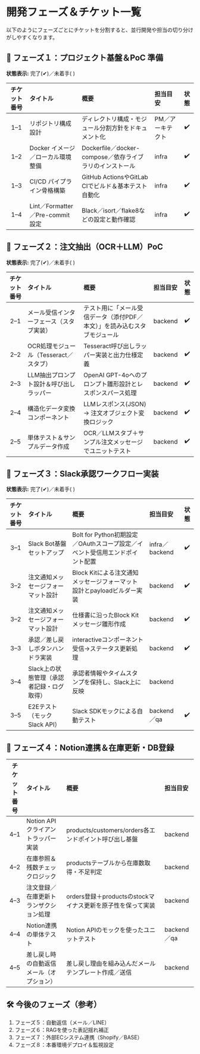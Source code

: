 # 開発フェーズ＆チケット一覧

以下のようにフェーズごとにチケットを分割すると、並行開発や担当の切り分けがしやすくなります。

## 🚩 フェーズ１：プロジェクト基盤＆PoC 準備

**状態表示:** 完了(✔)／未着手( )

| チケット番号 | タイトル                             | 概要                                                       | 担当目安         | 状態 |
|:-----------:|:------------------------------------|:----------------------------------------------------------|:----------------|:----:|
| 1–1         | リポジトリ構成設計                  | ディレクトリ構成・モジュール分割方針をドキュメント化        | PM／アーキテクト | ✔️   |
| 1–2         | Docker イメージ／ローカル環境整備    | Dockerfile／docker-compose／依存ライブラリのインストール   | infra           | ✔️   |
| 1–3         | CI/CD パイプライン骨格構築          | GitHub ActionsやGitLab CIでビルド＆基本テスト自動化         | infra           | ✔️   |
| 1–4         | Lint／Formatter／Pre-commit 設定    | Black／isort／flake8などの設定と動作確認                   | infra           | ✔️   |

## 🚩 フェーズ２：注文抽出（OCR＋LLM）PoC

**状態表示:** 完了(✔)／未着手( )

| チケット番号 | タイトル                                       | 概要                                                                                   | 担当目安   | 状態 |
|:-----------:|:----------------------------------------------|:--------------------------------------------------------------------------------------|:----------|:----:|
| 2–1         | メール受信インターフェース（スタブ実装）      | テスト用に「メール受信データ（添付PDF／本文）」を読み込むスタブモジュール            | backend   | ✔️   |
| 2–2         | OCR処理モジュール（Tesseract／スタブ）        | Tesseract呼び出しラッパー実装と出力仕様定義                                           | backend   | ✔️   |
| 2–3         | LLM抽出プロンプト設計＆呼び出しラッパー       | OpenAI GPT-4oへのプロンプト雛形設計とレスポンスパース処理                             | backend   | ✔️   |
| 2–4         | 構造化データ変換コンポーネント               | LLMレスポンス(JSON) → 注文オブジェクト変換ロジック                                   | backend   | ✔️   |
| 2–5         | 単体テスト＆サンプルデータ作成               | OCR／LLMスタブ＋サンプル注文メッセージでユニットテスト                               | backend   | ✔️   |

## 🚩 フェーズ３：Slack承認ワークフロー実装

**状態表示:** 完了(✔)／未着手( )

| チケット番号 | タイトル                                       | 概要                                                                                   | 担当目安        | 状態 |
|:-----------:|:----------------------------------------------|:--------------------------------------------------------------------------------------|:---------------|:----:|
| 3–1         | Slack Bot基盤セットアップ                    | Bolt for Python初期設定／OAuthスコープ設定／イベント受信用エンドポイント配置          | infra／backend | ✔️   |
| 3–2         | 注文通知メッセージフォーマット設計           | Block Kitによる注文通知メッセージフォーマット設計とpayloadビルダー実装               | backend        | ✔️   |
| 3–2         | 注文通知メッセージフォーマット設計           | 仕様書に沿ったBlock Kitメッセージ雛形作成                                            | backend           | ✔️   |
| 3–3         | 承認／差し戻しボタンハンドラ実装             | interactiveコンポーネント受信→ステータス更新処理                                      | backend           | ✔️   |
| 3–4         | Slack上の状態管理（承認者記録・ログ取得）    | 承認者情報やタイムスタンプを保持し、Slack上に反映                                      | backend           |
| 3–5         | E2Eテスト（モックSlack API）                | Slack SDKモックによる自動テスト                                                      | backend／qa       | ✔️   |

## 🚩 フェーズ４：Notion連携＆在庫更新・DB登録

| チケット番号 | タイトル                                       | 概要                                                                                   | 担当目安         |
|:-----------:|:----------------------------------------------|:--------------------------------------------------------------------------------------|:----------------|
| 4–1         | Notion APIクライアントラッパー実装           | products/customers/orders各エンドポイント呼び出し基盤                                 | backend         | ✔️   |
| 4–2         | 在庫参照＆残数チェックロジック               | productsテーブルから在庫数取得・不足判定                                              | backend         | ✔️   |
| 4–3         | 注文登録／在庫更新トランザクション処理       | orders登録＋productsのstockマイナス更新を原子性を保って実装                            | backend         | ✔️   |
| 4–4         | Notion連携の単体テスト                       | Notion APIのモックを使ったユニットテスト                                               | backend／qa     | ✔️   |
| 4–5         | 差し戻し時の自動返信メール（オプション）      | 差し戻し理由を組み込んだメールテンプレート作成／送信                                   | backend         |

## 🛠 今後のフェーズ（参考）

1. フェーズ５：自動返信（メール／LINE）
2. フェーズ６：RAGを使った表記揺れ補正
3. フェーズ７：外部ECシステム連携（Shopify／BASE）
4. フェーズ８：本番環境デプロイ＆監視設定
